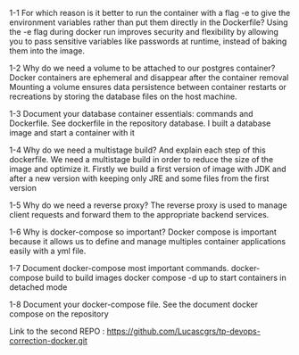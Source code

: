 1-1 For which reason is it better to run the container with a flag -e to give the environment variables rather than put them directly in the Dockerfile?
Using the -e flag during docker run improves security and flexibility by allowing you to pass sensitive variables like passwords at runtime, instead of baking them into the image.

1-2 Why do we need a volume to be attached to our postgres container?
Docker containers are ephemeral and disappear after the container removal
Mounting a volume ensures data persistence between container restarts or recreations by storing the database files on the host machine.

1-3 Document your database container essentials: commands and Dockerfile.
See dockerfile in the repository database. I built a database image and start a container with it

1-4 Why do we need a multistage build? And explain each step of this dockerfile.
We need a multistage build in  order to reduce the size of the image and optimize it. Firstly we build a first version of image with JDK and after a new version with keeping only 
JRE and some files from the first version

1-5 Why do we need a reverse proxy?
The reverse proxy is used to manage client requests and forward them to the appropriate backend services.

1-6 Why is docker-compose so important?
Docker compose is important because it allows us to define and manage multiples container applications easily with a yml file.

1-7 Document docker-compose most important commands.
docker-compose build to build images
docker compose -d up to start containers in detached mode

1-8 Document your docker-compose file.
See the document docker compose on the repository



Link to the second REPO : https://github.com/Lucascgrs/tp-devops-correction-docker.git
